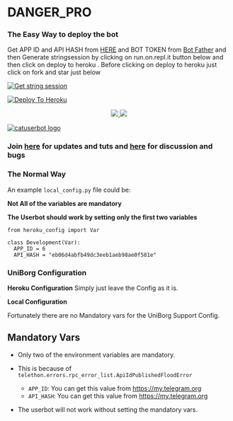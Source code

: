 
# DANGER_PRO

### The Easy Way to deploy the bot
Get APP ID and API HASH from [HERE](https://my.telegram.org) and BOT TOKEN from [Bot Father](https://t.me/botfather) and then Generate stringsession by clicking on run.on.repl.it button below and then click on deploy to heroku . Before clicking on deploy to heroku just click on fork and star just below

[![Get string session](https://repl.it/badge/github/Sur-vivor/CatUserbot)](https://generatestringsession.sarathsurvivor.repl.run/)

[![Deploy To Heroku](https://www.herokucdn.com/deploy/button.svg)](https://heroku.com/deploy?template=https://github.com/Sur-vivor/CatUserbot)
<p align="center">
  <a href="https://github.com/Sur-vivor/CatUserbot/fork">
    <img src="https://img.shields.io/github/forks/Sur-vivor/CatUserbot?label=Fork&style=social">
    
  </a>
  <a href="https://github.com/Sur-vivor/CatUserbot">
    <img src="https://img.shields.io/github/stars/Sur-vivor/CatUserbot?style=social">
  </a>
</p>


[![catuserbot logo](https://telegra.ph/file/7e1e89621fabbf02596f8.jpg)](https://heroku.com/deploy?template=https://github.com/Sur-vivor/CatUserbot)


### Join [here](https://t.me/catuserbot17) for updates and tuts and [here](https://t.me/catuserbot_support) for discussion and bugs

### The Normal Way

An example `local_config.py` file could be:

**Not All of the variables are mandatory**

__The Userbot should work by setting only the first two variables__

```python3
from heroku_config import Var

class Development(Var):
  APP_ID = 6
  API_HASH = "eb06d4abfb49dc3eeb1aeb98ae0f581e"
```

### UniBorg Configuration



**Heroku Configuration**
Simply just leave the Config as it is.

**Local Configuration**

Fortunately there are no Mandatory vars for the UniBorg Support Config.

## Mandatory Vars

- Only two of the environment variables are mandatory.
- This is because of `telethon.errors.rpc_error_list.ApiIdPublishedFloodError`

    - `APP_ID`:   You can get this value from https://my.telegram.org
    - `API_HASH`:   You can get this value from https://my.telegram.org
- The userbot will not work without setting the mandatory vars.
